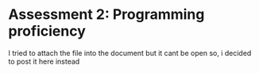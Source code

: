 <h1>Assessment 2: Programming proficiency</h1>
<p>I tried to attach the file into the document but it cant be open so, i decided to post it here instead</p>
